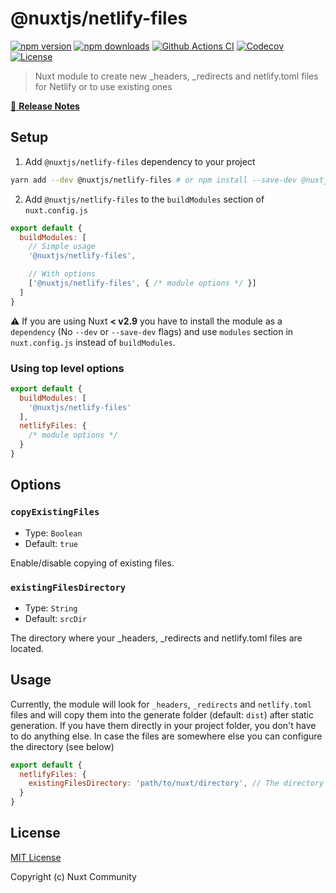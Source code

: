 # @nuxtjs/netlify-files

[![npm version][npm-version-src]][npm-version-href]
[![npm downloads][npm-downloads-src]][npm-downloads-href]
[![Github Actions CI][github-actions-ci-src]][github-actions-ci-href]
[![Codecov][codecov-src]][codecov-href]
[![License][license-src]][license-href]

> Nuxt module to create new _headers, _redirects and netlify.toml files for Netlify or to use existing ones

[📖 **Release Notes**](./CHANGELOG.md)

## Setup

1. Add `@nuxtjs/netlify-files` dependency to your project

```bash
yarn add --dev @nuxtjs/netlify-files # or npm install --save-dev @nuxtjs/netlify-files
```

2. Add `@nuxtjs/netlify-files` to the `buildModules` section of `nuxt.config.js`

```js
export default {
  buildModules: [
    // Simple usage
    '@nuxtjs/netlify-files',

    // With options
    ['@nuxtjs/netlify-files', { /* module options */ }]
  ]
}
```

:warning: If you are using Nuxt **< v2.9** you have to install the module as a `dependency` (No `--dev` or `--save-dev` flags) and use `modules` section in `nuxt.config.js` instead of `buildModules`.

### Using top level options

```js
export default {
  buildModules: [
    '@nuxtjs/netlify-files'
  ],
  netlifyFiles: {
    /* module options */
  }
}
```

## Options

### `copyExistingFiles`

- Type: `Boolean`
- Default: `true`

Enable/disable copying of existing files.

### `existingFilesDirectory`

- Type: `String`
- Default: `srcDir`

The directory where your _headers, _redirects and netlify.toml files are located.

## Usage

Currently, the module will look for `_headers`, `_redirects` and `netlify.toml` files and will copy them into the generate folder
(default: `dist`) after static generation. If you have them directly in your project folder, you don't have to do
anything else. In case the files are somewhere else you can configure the directory (see below)

```js
export default {
  netlifyFiles: {
    existingFilesDirectory: 'path/to/nuxt/directory', // The directory where your _headers, _redirects and netlify.toml files are located
  }
}
```

## License

[MIT License](./LICENSE)

Copyright (c) Nuxt Community

<!-- Badges -->
[npm-version-src]: https://img.shields.io/npm/v/@nuxtjs/netlify-files/latest.svg
[npm-version-href]: https://npmjs.com/package/@nuxtjs/netlify-files

[npm-downloads-src]: https://img.shields.io/npm/dt/@nuxtjs/netlify-files.svg
[npm-downloads-href]: https://npmjs.com/package/@nuxtjs/netlify-files

[github-actions-ci-src]: https://github.com/nuxt-community/netlify-files-module/workflows/ci/badge.svg
[github-actions-ci-href]: https://github.com/nuxt-community/netlify-files-module/actions?query=workflow%3Aci

[codecov-src]: https://img.shields.io/codecov/c/github/nuxt-community/netlify-files-module.svg
[codecov-href]: https://codecov.io/gh/nuxt-community/netlify-files-module

[license-src]: https://img.shields.io/npm/l/@nuxtjs/netlify-files.svg
[license-href]: https://npmjs.com/package/@nuxtjs/netlify-files

